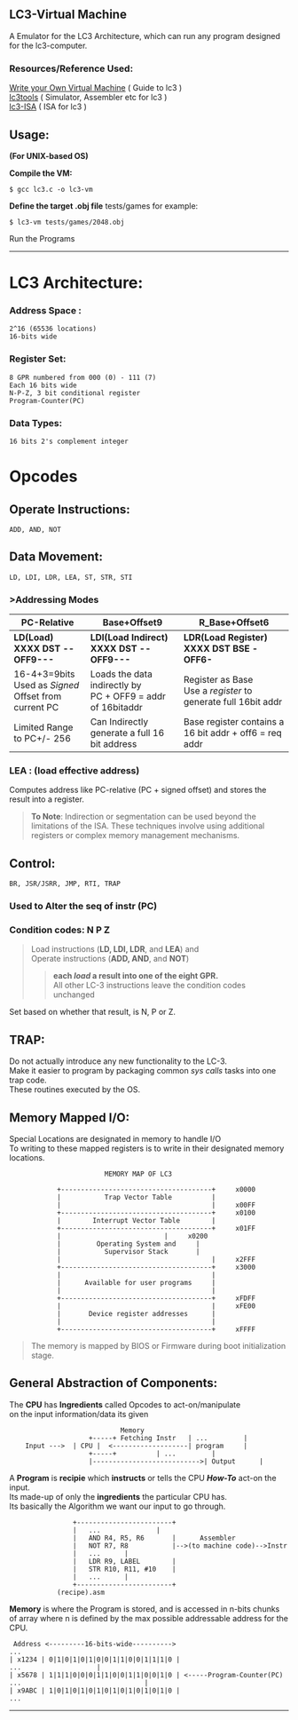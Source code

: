 ## LC3-Virtual Machine

A Emulator for the LC3 Architecture, which can run any program designed for the 
lc3-computer.

### Resources/Reference Used:

[Write your Own Virtual Machine](https://www.jmeiners.com/lc3-vm/) ( Guide to lc3 )  
[lc3tools](https://highered.mheducation.com/sites/0072467509/student_view0/lc-3_simulator.html) ( Simulator, Assembler etc for lc3 )  
[lc3-ISA](https://www.jmeiners.com/lc3-vm/supplies/lc3-isa.pdf) ( ISA for lc3 )  

## Usage:

**(For UNIX-based OS)**

**Compile the VM:**

```
$ gcc lc3.c -o lc3-vm
```

**Define the target .obj file**
	tests/games for example:

```
$ lc3-vm tests/games/2048.obj
```

Run the Programs

-----

# LC3 Architecture:

### Address Space : 

```
2^16 (65536 locations)  
16-bits wide  
```

### Register Set: 

```
8 GPR numbered from 000 (0) - 111 (7)  
Each 16 bits wide  
N-P-Z, 3 bit conditional register  
Program-Counter(PC)  
```

### Data Types: 

```
16 bits 2's complement integer
```

# Opcodes

## Operate Instructions: 

```
ADD, AND, NOT
```

## Data Movement: 

```
LD, LDI, LDR, LEA, ST, STR, STI
```

### >Addressing Modes

| PC-Relative                                               | Base+Offset9                                                 | R_Base+Offset6                                               |
| --------------------------------------------------------- | ------------------------------------------------------------ | ------------------------------------------------------------ |
| **LD(Load)<br />XXXX DST --OFF9---**                      | **LDI(Load Indirect)<br />XXXX DST --OFF9---**               | **LDR(Load Register)<br />XXXX DST BSE -OFF6-**              |
| 16-4+3=9bits<br />Used as *Signed* Offset from current PC | Loads the data indirectly by <br />PC + OFF9 = addr of 16bitaddr | Register as Base<br />Use a *register* to generate full 16bit addr |
| Limited Range to PC+/- 256                                | Can Indirectly generate a full 16 bit address                | Base register contains a 16 bit addr + off6 = req addr       |

### LEA : (load effective address)  

Computes address like PC-relative (PC + signed offset) and stores the result into a register.

> **To Note**: Indirection or segmentation can be used beyond the limitations of the ISA.   These techniques involve using additional registers or complex memory management mechanisms.

## Control: 

```
BR, JSR/JSRR, JMP, RTI, TRAP
```

### **Used to Alter the seq of instr (PC)**

### Condition codes: N P Z

> Load instructions (**LD, LDI, LDR**, and **LEA**) and   
> Operate instructions (**ADD, AND**, and **NOT**)   
>
> > **each *load* a result into one of the eight GPR.**  
> > All other LC-3 instructions leave the condition codes unchanged

Set based on whether that result, is N, P or Z.


## TRAP:

Do not actually introduce any new functionality to the LC-3.  
Make it easier to program by packaging common *sys calls* tasks into one trap code.  
These routines executed by the OS.

## Memory Mapped I/O:

Special Locations are designated in memory to handle I/O  
To writing to these mapped registers is to write in their designated memory locations.

```assembly
                        MEMORY MAP OF LC3

            +--------------------------------------+	 x0000
            |           Trap Vector Table          |     
            |                               	   |     x00FF
            +--------------------------------------+	 x0100
            |        Interrupt Vector Table        |
            +--------------------------------------+	 x01FF
            |          				   |	 x0200
            |		  Operating System and	   |
            |		    Supervisor Stack       |
            |                                      |	 x2FFF
            +--------------------------------------+	 x3000
            |                                      |
            |      Available for user programs     |
            |                                      |
            +--------------------------------------+	 xFDFF
            |                                      |	 xFE00
            |       Device register addresses      |
            |                                      |
            +--------------------------------------+	 xFFFF

```

> The memory is mapped by BIOS or Firmware during boot initialization stage.

## General Abstraction of Components:

The **CPU** has **Ingredients** called Opcodes to act-on/manipulate  
on the input information/data its given

```assembly
							Memory  
                    +-----+	Fetching Instr   | ...		   |  
   	Input --->  | CPU |  <-------------------| program	   |  
                    +-----+		  	 | ...		   |  
                    |--------------------------->| Output	   |  
```

A **Program** is **recipie** which **instructs** or tells the CPU ***How-To*** act-on the input.  
Its made-up of only the **ingredients** the particular CPU has.  
Its basically the Algorithm we want our input to go through.  

```assembly
                +------------------------+
                |   ...      		 |
                |   AND R4, R5, R6       |		Assembler
                |   NOT R7, R8 	         |-->(to machine code)-->Instr
                |	...		 |
                |   LDR R9, LABEL        |
                |   STR R10, R11, #10 	 |
                |	...		 |
                +------------------------+
			(recipe).asm
```

**Memory** is where the Program is stored, and is accessed in n-bits chunks of array where n    is defined by the max possible addressable address for the CPU.

```assembly
 Address <---------16-bits-wide---------->
...
| x1234 | 0|1|0|1|0|1|0|0|1|1|0|0|1|1|1|0 |
...					  |
| x5678 | 1|1|1|0|0|0|1|1|0|0|1|1|0|0|1|0 | <-----Program-Counter(PC)
...                        		  |
| x9ABC | 1|0|1|0|1|0|1|0|1|0|1|0|1|0|1|0 |
...
```

----


